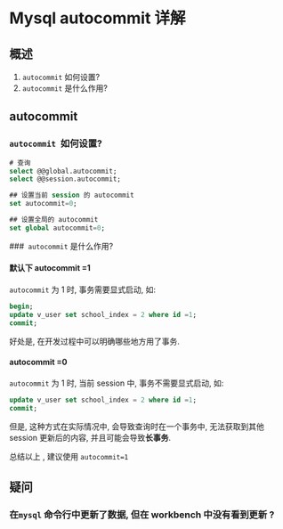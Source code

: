 # Mysql autocommit 详解

## 概述

1. `autocommit` 如何设置?
2. `autocommit` 是什么作用?

## autocommit 

### `autocommit `如何设置?

```sql
# 查询
select @@global.autocommit;
select @@session.autocommit;

## 设置当前 session 的 autocommit
set autocommit=0;

## 设置全局的 autocommit
set global autocommit=0;
```

###` autocommit` 是什么作用?

#### 默认下 autocommit =1 

`autocommit` 为 1 时, 事务需要显式启动, 如:

```sql
begin;
update v_user set school_index = 2 where id =1;
commit;
```

好处是, 在开发过程中可以明确哪些地方用了事务.

#### autocommit =0 

`autocommit` 为 1 时, 当前 session 中, 事务不需要显式启动, 如:

```sql
update v_user set school_index = 2 where id =1;
commit;
```

但是, 这种方式在实际情况中, 会导致查询时在一个事务中, 无法获取到其他 session 更新后的内容, 并且可能会导致**长事务**.

总结以上 , 建议使用 `autocommit=1`

## 疑问

### 在`mysql` 命令行中更新了数据, 但在 workbench 中没有看到更新 ? 

















